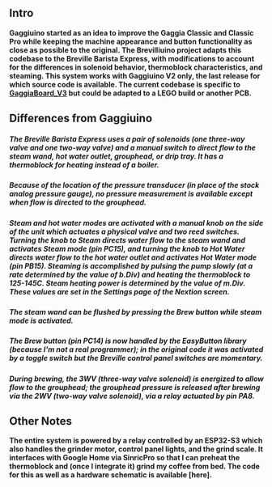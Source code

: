 ## Intro
**Gaggiuino started as an idea to improve the Gaggia Classic and Classic Pro while keeping the machine appearance and button functionality as close as possible to the original. The Brevilliuino project adapts this codebase to the Breville Barista Express, with modifications to account for the differences in solenoid behavior, thermoblock characteristics, and steaming. This system works with Gaggiuino V2 only, the last release for which source code is available. The current codebase is specific to [GaggiaBoard_V3](https://github.com/banoz/CoffeeHat/tree/a1cdccbc4df707b2967d31b3c6e985c20c3fda71/Hardware/GaggiaBoard_V3) but could be adapted to a LEGO build or another PCB.**

## Differences from Gaggiuino
##### The Breville Barista Express uses a pair of solenoids (one three-way valve and one two-way valve) and a manual switch to direct flow to the steam wand, hot water outlet, grouphead, or drip tray. It has a thermoblock for heating instead of a boiler.
##### Because of the location of the pressure transducer (in place of the stock analog pressure gauge), no pressure measurement is available except when flow is directed to the grouphead. 
##### Steam and hot water modes are activated with a manual knob on the side of the unit which actuates a physical valve and two reed switches. Turning the knob to Steam directs water flow to the steam wand and activates Steam mode (pin PC15), and turning the knob to Hot Water directs water flow to the hot water outlet and activates Hot Water mode (pin PB15). Steaming is accomplished by pulsing the pump slowly (at a rate determined by the value of b.Div) and heating the thermoblock to 125-145C. Steam heating power is determined by the value of m.Div. These values are set in the Settings page of the Nextion screen. 
##### The steam wand can be flushed by pressing the Brew button while steam mode is activated. 
##### The Brew button (pin PC14) is now handled by the EasyButton library (because I'm not a real programmer); in the original code it was activated by a toggle switch but the Breville control panel switches are momentary. 
##### During brewing, the 3WV (three-way valve solenoid) is energized to allow flow to the grouphead; the grouphead pressure is released after brewing via the 2WV (two-way valve solenoid), via a relay actuated by pin PA8.



## Other Notes
**The entire system is powered by a relay controlled by an ESP32-S3 which also handles the grinder motor, control panel lights, and the grind scale. It interfaces with Google Home via SinricPro so that I can preheat the thermoblock and (once I integrate it) grind my coffee from bed. The code for this as well as a hardware schematic is available [here].**
